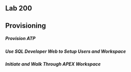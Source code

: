 ## Lab 200
## Provisioning
##### Provision ATP

##### Use SQL Developer Web to Setup Users and Workspace

##### Initiate and Walk Through APEX Workspace
